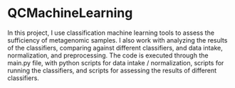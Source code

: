 # QCMachineLearning
In this project, I use classification machine learning tools to assess the sufficiency of metagenomic samples.
I also work with analyzing the results of the classifiers, comparing against different classifiers, and data intake, normalization, and preprocessing.
The code is executed through the main.py file, with python scripts for data intake / normalization, scripts for running the classifiers, and scripts for assessing the results of different classifiers.

